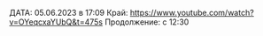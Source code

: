 ДАТА: 05.06.2023 в 17:09
Край: https://www.youtube.com/watch?v=OYeqcxaYUbQ&t=475s
Продолжение: с 12:30